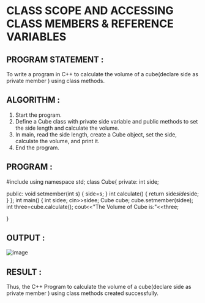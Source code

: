 # CLASS SCOPE AND ACCESSING CLASS  MEMBERS & REFERENCE VARIABLES
## PROGRAM STATEMENT :

To write a program in C++ to calculate the volume of a cube(declare side as private member ) using class methods.

## ALGORITHM :

1.	Start the program.
2.	Define a Cube class with private side variable and public methods to set the side length and calculate the volume.
3.	In main, read the side length, create a Cube object, set the side, calculate the volume, and print it.
4.	End the program.

## PROGRAM :

#include <iostream> using namespace std; class Cube{
private:
int side;

public:
void setmember(int s)
{
side=s;
}
int calculate()
{
return side*side*side;
}
};
int main()
{
int sidee; cin>>sidee; Cube cube;
cube.setmember(sidee); int three=cube.calculate();
cout<<"The Volume of Cube is:"<<three;
 
}

## OUTPUT :
![image](https://github.com/user-attachments/assets/fed49b21-a7d1-480b-ae13-c45c1e9de34e)

## RESULT :
Thus, the C++ Program to calculate the volume of a cube(declare side as private member ) using class methods created successfully.
 
